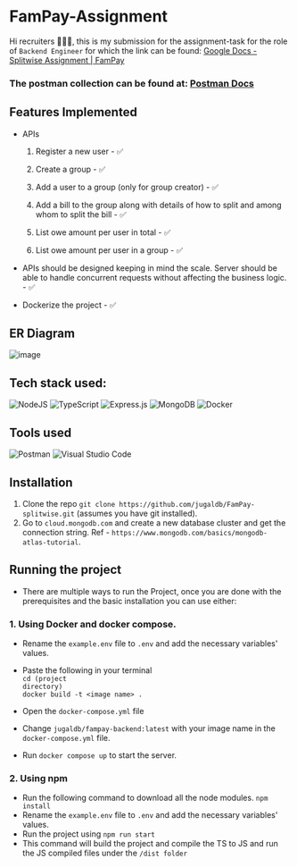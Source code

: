# FamPay-Assignment

Hi recruiters 🙋🏻‍♂️, this is my submission for the assignment-task for the role of ```Backend Engineer``` for which the link can be found: [Google Docs - Splitwise Assignment | FamPay](https://docs.google.com/document/d/1jGCBfXgj32cvw9Sgctue_ZDpNErJRxlzsAM7qRWWXhY/edit#)



### The postman collection can be found at: [Postman Docs](https://documenter.getpostman.com/view/10968840/2s7YfVar9T#1c053dcc-866b-435a-8912-7359e83f970e)

## Features Implemented
- APIs
  1. Register a new user - ✅

  2. Create a group - ✅

  3. Add a user to a group (only for group creator) - ✅

  4. Add a bill to the group along with details of how to split and among whom to split the bill - ✅

  5. List owe amount per user in total - ✅

  6. List owe amount per user in a group - ✅

- APIs should be designed keeping in mind the scale. Server should be able to handle concurrent requests without affecting the business logic. - ✅
- Dockerize the project - ✅


## ER Diagram 

![image](https://user-images.githubusercontent.com/55304795/190843488-e5518184-bb53-4a24-bbb3-f6b5e4389708.png)

  
## Tech stack used:

![NodeJS](https://img.shields.io/badge/node.js-6DA55F?style=for-the-badge&logo=node.js&logoColor=white)
![TypeScript](https://img.shields.io/badge/typescript-%23007ACC.svg?style=for-the-badge&logo=typescript&logoColor=white)
![Express.js](https://img.shields.io/badge/express.js-%23404d59.svg?style=for-the-badge&logo=express&logoColor=%2361DAFB)
![MongoDB](https://img.shields.io/badge/MongoDB-%234ea94b.svg?style=for-the-badge&logo=mongodb&logoColor=white)
![Docker](https://img.shields.io/badge/docker-%230db7ed.svg?style=for-the-badge&logo=docker&logoColor=white)

## Tools used
![Postman](https://img.shields.io/badge/Postman-FF6C37?style=for-the-badge&logo=postman&logoColor=white)
![Visual Studio Code](https://img.shields.io/badge/Visual%20Studio%20Code-0078d7.svg?style=for-the-badge&logo=visual-studio-code&logoColor=white)

## Installation

1. Clone the repo ```git clone https://github.com/jugaldb/FamPay-splitwise.git``` (assumes you have git installed).
2. Go to  ```cloud.mongodb.com``` and create a new database cluster and get the connection string. Ref - ```https://www.mongodb.com/basics/mongodb-atlas-tutorial```.

## Running the project
- There are multiple ways to run the Project, once you are done with the prerequisites and the basic installation you can use either:

### 1. Using Docker and docker compose.
- Rename the ```example.env``` file to ```.env``` and add the necessary variables' values.
- Paste the following in your terminal <br>
<code>cd (project directory)</code><br>
```docker build -t <image name> .```<br>

- Open the ```docker-compose.yml``` file <br>
- Change ```jugaldb/fampay-backend:latest``` with your  image name in the ```docker-compose.yml``` file.
- Run ```docker compose up``` to start the server.


### 2. Using npm

- Run the following command to download all the node modules.
```npm install```
- Rename the ```example.env``` file to ```.env``` and add the necessary variables' values.
- Run the project using 
```npm run start```
- This command will build the project and compile the TS to JS and run the JS compiled files under the ```/dist folder```

